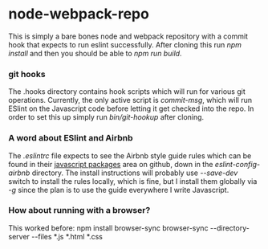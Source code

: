 # node-webpack-repo

This is simply a bare bones node and webpack repository with a commit hook
that expects to run eslint successfully. After cloning this run *npm
install* and then you should be able to *npm run build*.

### git hooks

The .hooks directory contains hook scripts which will run for various git
operations. Currently, the only active script is *commit-msg*, which will run
ESlint on the Javascript code before letting it get checked into the repo.
In order to set this up simply run *bin/git-hookup* after cloning.

### A word about ESlint and Airbnb

The *.eslintrc* file expects to see the Airbnb style guide rules which can
be found in their
[javascript packages](https://github.com/airbnb/javascript/tree/master/packages)
area on github, down in the *eslint-config-airbnb* directory. The install
instructions will probably use *--save-dev* switch to install the rules
locally, which is fine, but I install them globally via *-g* since the plan
is to use the guide everywhere I write Javascript.

### How about running with a browser?

This worked before:
npm install browser-sync
browser-sync --directory-server --files *.js *.html *.css
